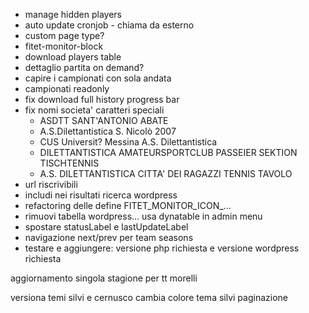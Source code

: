  - manage hidden players
 - auto update cronjob - chiama da esterno
 - custom page type?
 - fitet-monitor-block
 - download players table
 - dettaglio partita on demand?
 - capire i campionati con sola andata
 - campionati readonly
 - fix download full history progress bar
 - fix nomi societa' caratteri speciali
   - ASDTT SANT'ANTONIO ABATE
   - A.S.Dilettantistica S. Nicolò 2007
   - CUS Universit? Messina A.S. Dilettantistica
   - DILETTANTISTICA AMATEURSPORTCLUB PASSEIER SEKTION TISCHTENNIS
   - A.S. DILETTANTISTICA CITTA\' DEI RAGAZZI TENNIS TAVOLO
 - url riscrivibili
 - includi nei risultati ricerca wordpress
 - refactoring delle define FITET_MONITOR_ICON_...
 - rimuovi tabella wordpress... usa dynatable in admin menu
 - spostare statusLabel e lastUpdateLabel
 - navigazione next/prev per team seasons
 - testare e aggiungere: versione php richiesta e versione wordpress richiesta

aggiornamento singola stagione per tt morelli

versiona temi silvi e cernusco
cambia colore tema silvi paginazione
